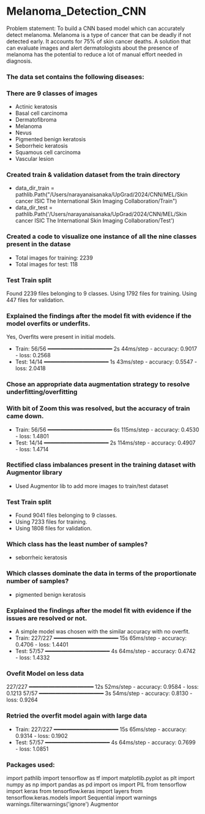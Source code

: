# Melanoma_Detection_CNN
Problem statement: 
To build a CNN based model which can accurately detect melanoma. Melanoma is a type of cancer that can be deadly if not detected early. It accounts for 75% of skin cancer deaths. A solution that can evaluate images and alert dermatologists about the presence of melanoma has the potential to reduce a lot of manual effort needed in diagnosis.

### The data set contains the following diseases:
### There are 9 classes of images
- Actinic keratosis
- Basal cell carcinoma
- Dermatofibroma
- Melanoma
- Nevus
- Pigmented benign keratosis
- Seborrheic keratosis
- Squamous cell carcinoma
- Vascular lesion

### Created train & validation dataset from the train directory
- data_dir_train = pathlib.Path("/Users/narayanaisanaka/UpGrad/2024/CNN/MEL/Skin cancer ISIC The International Skin Imaging Collaboration/Train")
- data_dir_test = pathlib.Path('/Users/narayanaisanaka/UpGrad/2024/CNN/MEL/Skin cancer ISIC The International Skin Imaging Collaboration/Test')

### Created a code to visualize one instance of all the nine classes present in the datase
- Total images for training: 2239
- Total images for test: 118

### Test Train split
Found 2239 files belonging to 9 classes.
Using 1792 files for training.
Using 447 files for validation.

### Explained the findings after the model fit with evidence if the model overfits or underfits.
Yes, Overfits were present in initial models.
- Train: 56/56 ━━━━━━━━━━━━━━━━━━━━ 2s 44ms/step - accuracy: 0.9017 - loss: 0.2568
- Test:  14/14 ━━━━━━━━━━━━━━━━━━━━ 1s 43ms/step - accuracy: 0.5547 - loss: 2.0418

### Chose an appropriate data augmentation strategy to resolve underfitting/overfitting
### With bit of Zoom this was resolved, but the accuracy of train came down.
- Train: 56/56 ━━━━━━━━━━━━━━━━━━━━ 6s 115ms/step - accuracy: 0.4530 - loss: 1.4801
- Test: 14/14 ━━━━━━━━━━━━━━━━━━━━ 2s 114ms/step - accuracy: 0.4907 - loss: 1.4714

### Rectified class imbalances present in the training dataset with Augmentor library
- Used Augmentor lib to add more images to train/test dataset
### Test Train split
- Found 9041 files belonging to 9 classes.
- Using 7233 files for training.
- Using 1808 files for validation.

### Which class has the least number of samples?
- seborrheic keratosis


### Which classes dominate the data in terms of the proportionate number of samples?
- pigmented benign keratosis


### Explained the findings after the model fit with evidence if the issues are resolved or not.
-  A simple model was chosen with the similar accuracy with no overfit.
- Train: 227/227 ━━━━━━━━━━━━━━━━━━━━ 15s 65ms/step - accuracy: 0.4706 - loss: 1.4401
- Test:  57/57 ━━━━━━━━━━━━━━━━━━━━ 4s 64ms/step - accuracy: 0.4742 - loss: 1.4332

### Ovefit Model on less data
227/227 ━━━━━━━━━━━━━━━━━━━━ 12s 52ms/step - accuracy: 0.9584 - loss: 0.1213
57/57 ━━━━━━━━━━━━━━━━━━━━ 3s 54ms/step - accuracy: 0.8130 - loss: 0.9264

### Retried the overfit model again with large data
- Train: 227/227 ━━━━━━━━━━━━━━━━━━━━ 15s 65ms/step - accuracy: 0.9314 - loss: 0.1902
- Test: 57/57 ━━━━━━━━━━━━━━━━━━━━ 4s 64ms/step - accuracy: 0.7699 - loss: 1.0851



### Packages used:
import pathlib
import tensorflow as tf
import matplotlib.pyplot as plt
import numpy as np
import pandas as pd
import os
import PIL
from tensorflow import keras
from tensorflow.keras import layers
from tensorflow.keras.models import Sequential
import warnings
warnings.filterwarnings('ignore')
Augmentor
